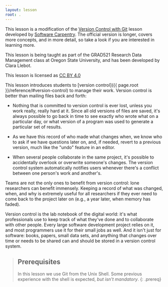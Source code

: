 ```yaml
---
layout: lesson
root: .
---
```


This lesson is a modification of the [Version Control with Git](https://swcarpentry.github.io/git-novice/) lesson developed by [Software Carpentry](https://software-carpentry.org/). The official version is longer, covers more concepts, and in more detail, so take a look if you are interested in learning more. 

This lesson is being taught as part of the GRAD521 Research Data Management class at Oregon State University, and has been developed by Clara Llebot.

This lesson is licensed as [CC BY 4.0](https://creativecommons.org/licenses/by/4.0/)



This lesson introduces students to [version control]({{ page.root }}/reference/#version-control) to
manage their work. Version control is better than mailing files back and forth:

*   Nothing that is committed to version control is ever lost, unless
    you work really, really hard at it. Since all old versions of
    files are saved, it's always possible to go back in time to see
    exactly who wrote what on a particular day, or what version of a
    program was used to generate a particular set of results.

*   As we have this record of who made what changes when, we know who to ask
    if we have questions later on, and, if needed, revert to a previous
    version, much like the "undo" feature in an editor.

*   When several people collaborate in the same project, it's possible to
    accidentally overlook or overwrite someone's changes. The version control
    system automatically notifies users whenever there's a conflict between one
    person's work and another's.

Teams are not the only ones to benefit from version control: lone
researchers can benefit immensely.  Keeping a record of what was
changed, when, and why is extremely useful for all researchers if they
ever need to come back to the project later on (e.g., a year later,
when memory has faded).

Version control is the lab notebook of the digital world: it's what
professionals use to keep track of what they've done and to
collaborate with other people.  Every large software development
project relies on it, and most programmers use it for their small jobs
as well.  And it isn't just for software: books,
papers, small data sets, and anything that changes over time or needs
to be shared can and should be stored in a version control system.

> ## Prerequisites
>
> In this lesson we use Git from the Unix Shell.
> Some previous experience with the shell is expected,
> *but isn't mandatory*.
{: .prereq}
